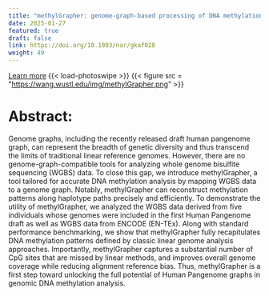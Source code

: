 ```yaml
---
title: "methylGrapher: genome-graph-based processing of DNA methylation data from whole genome bisulfite sequencing"
date: 2025-01-27
featured: true
draft: false
link: https://doi.org/10.1093/nar/gkaf028
weight: 49
---
```


[Learn more](https://doi.org/10.1093/nar/gkaf028)
{{< load-photoswipe >}}
{{< figure src = "https://wang.wustl.edu/img/methylGrapher.png" >}}

# Abstract:
Genome graphs, including the recently released draft human pangenome graph, can represent the breadth of genetic diversity and thus transcend the limits of traditional linear reference genomes. However, there are no genome-graph-compatible tools for analyzing whole genome bisulfite sequencing (WGBS) data. To close this gap, we introduce methylGrapher, a tool tailored for accurate DNA methylation analysis by mapping WGBS data to a genome graph. Notably, methylGrapher can reconstruct methylation patterns along haplotype paths precisely and efficiently. To demonstrate the utility of methylGrapher, we analyzed the WGBS data derived from five individuals whose genomes were included in the first Human Pangenome draft as well as WGBS data from ENCODE (EN-TEx). Along with standard performance benchmarking, we show that methylGrapher fully recapitulates DNA methylation patterns defined by classic linear genome analysis approaches. Importantly, methylGrapher captures a substantial number of CpG sites that are missed by linear methods, and improves overall genome coverage while reducing alignment reference bias. Thus, methylGrapher is a first step toward unlocking the full potential of Human Pangenome graphs in genomic DNA methylation analysis.
